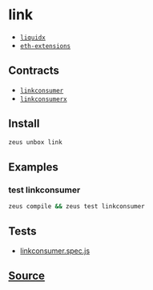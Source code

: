 
link
====================









* [`liquidx`](liquidx.md)
* [`eth-extensions`](eth-extensions.md)



## Contracts
* [`linkconsumer`](https://github.com/liquidapps-io/zeus-sdk/tree/master/boxes/groups/libraries/link/contracts/eos/linkconsumer)
* [`linkconsumerx`](https://github.com/liquidapps-io/zeus-sdk/tree/master/boxes/groups/libraries/link/contracts/eos/linkconsumerx)
## Install
```bash
zeus unbox link
```
## Examples
### test linkconsumer
```bash
zeus compile && zeus test linkconsumer
```










## Tests 
* [linkconsumer.spec.js](https://github.com/liquidapps-io/zeus-sdk/tree/master/boxes/groups/libraries/link/test/linkconsumer.spec.js)
## [Source](https://github.com/liquidapps-io/zeus-sdk/tree/master/boxes/groups/libraries/link)